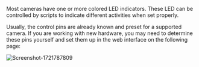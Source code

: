 Most cameras have one or more colored LED indicators.
These LED can be controlled by scripts to indicate different activities when set properly.

Usually, the control pins are already known and preset for a supported camera. 
If you are working with new hardware, you may need to determine these pins yourself 
and set them up in the web interface on the following page:

![Screenshot-1721787809](https://github.com/user-attachments/assets/895c76ae-15e9-491e-9a35-4cf30a85238b)
